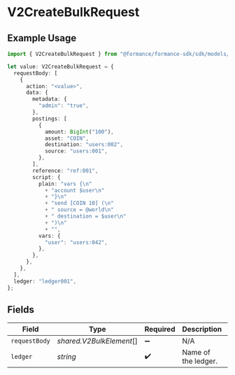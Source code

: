 # V2CreateBulkRequest

## Example Usage

```typescript
import { V2CreateBulkRequest } from "@formance/formance-sdk/sdk/models/operations";

let value: V2CreateBulkRequest = {
  requestBody: [
    {
      action: "<value>",
      data: {
        metadata: {
          "admin": "true",
        },
        postings: [
          {
            amount: BigInt("100"),
            asset: "COIN",
            destination: "users:002",
            source: "users:001",
          },
        ],
        reference: "ref:001",
        script: {
          plain: "vars {\n"
            + "account $user\n"
            + "}\n"
            + "send [COIN 10] (\n"
            + "	source = @world\n"
            + "	destination = $user\n"
            + ")\n"
            + "",
          vars: {
            "user": "users:042",
          },
        },
      },
    },
  ],
  ledger: "ledger001",
};
```

## Fields

| Field                    | Type                     | Required                 | Description              | Example                  |
| ------------------------ | ------------------------ | ------------------------ | ------------------------ | ------------------------ |
| `requestBody`            | *shared.V2BulkElement*[] | :heavy_minus_sign:       | N/A                      |                          |
| `ledger`                 | *string*                 | :heavy_check_mark:       | Name of the ledger.      | ledger001                |
